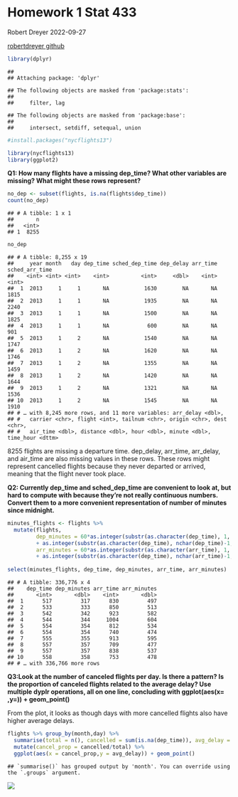 Homework 1 Stat 433
================
Robert Dreyer
2022-09-27

[robertdreyer github](https://github.com/robertdreyer/myrepo)

``` r
library(dplyr)
```

    ## 
    ## Attaching package: 'dplyr'

    ## The following objects are masked from 'package:stats':
    ## 
    ##     filter, lag

    ## The following objects are masked from 'package:base':
    ## 
    ##     intersect, setdiff, setequal, union

``` r
#install.packages("nycflights13")
```

``` r
library(nycflights13)
library(ggplot2)
```

**Q1: How many flights have a missing dep_time? What other variables are
missing? What might these rows represent?**

``` r
no_dep <- subset(flights, is.na(flights$dep_time))
count(no_dep)
```

    ## # A tibble: 1 x 1
    ##       n
    ##   <int>
    ## 1  8255

``` r
no_dep
```

    ## # A tibble: 8,255 x 19
    ##     year month   day dep_time sched_dep_time dep_delay arr_time sched_arr_time
    ##    <int> <int> <int>    <int>          <int>     <dbl>    <int>          <int>
    ##  1  2013     1     1       NA           1630        NA       NA           1815
    ##  2  2013     1     1       NA           1935        NA       NA           2240
    ##  3  2013     1     1       NA           1500        NA       NA           1825
    ##  4  2013     1     1       NA            600        NA       NA            901
    ##  5  2013     1     2       NA           1540        NA       NA           1747
    ##  6  2013     1     2       NA           1620        NA       NA           1746
    ##  7  2013     1     2       NA           1355        NA       NA           1459
    ##  8  2013     1     2       NA           1420        NA       NA           1644
    ##  9  2013     1     2       NA           1321        NA       NA           1536
    ## 10  2013     1     2       NA           1545        NA       NA           1910
    ## # … with 8,245 more rows, and 11 more variables: arr_delay <dbl>,
    ## #   carrier <chr>, flight <int>, tailnum <chr>, origin <chr>, dest <chr>,
    ## #   air_time <dbl>, distance <dbl>, hour <dbl>, minute <dbl>, time_hour <dttm>

8255 flights are missing a departure time. dep_delay, arr_time,
arr_delay, and air_time are also missing values in these rows. These
rows might represent cancelled flights because they never departed or
arrived, meaning that the flight never took place.

**Q2: Currently dep_time and sched_dep_time are convenient to look at,
but hard to compute with because they’re not really continuous numbers.
Convert them to a more convenient representation of number of minutes
since midnight.**

``` r
minutes_flights <- flights %>% 
  mutate(flights, 
         dep_minutes = 60*as.integer(substr(as.character(dep_time), 1, nchar(dep_time)-2)) 
         + as.integer(substr(as.character(dep_time), nchar(dep_time)-1, nchar(dep_time))),
         arr_minutes = 60*as.integer(substr(as.character(arr_time), 1, nchar(arr_time)-2)) 
         + as.integer(substr(as.character(dep_time), nchar(arr_time)-1, nchar(arr_time))))
         
select(minutes_flights, dep_time, dep_minutes, arr_time, arr_minutes)
```

    ## # A tibble: 336,776 x 4
    ##    dep_time dep_minutes arr_time arr_minutes
    ##       <int>       <dbl>    <int>       <dbl>
    ##  1      517         317      830         497
    ##  2      533         333      850         513
    ##  3      542         342      923         582
    ##  4      544         344     1004         604
    ##  5      554         354      812         534
    ##  6      554         354      740         474
    ##  7      555         355      913         595
    ##  8      557         357      709         477
    ##  9      557         357      838         537
    ## 10      558         358      753         478
    ## # … with 336,766 more rows

**Q3:Look at the number of canceled flights per day. Is there a pattern?
Is the proportion of canceled flights related to the average delay? Use
multiple dyplr operations, all on one line, concluding with
ggplot(aes(x= ,y=)) + geom_point()**

From the plot, it looks as though days with more cancelled flights also
have higher average delays.

``` r
flights %>% group_by(month,day) %>%
  summarise(total = n(), cancelled = sum(is.na(dep_time)), avg_delay = mean(dep_delay, na.rm = TRUE)) %>%
  mutate(cancel_prop = cancelled/total) %>%
  ggplot(aes(x = cancel_prop,y = avg_delay)) + geom_point()
```

    ## `summarise()` has grouped output by 'month'. You can override using the `.groups` argument.

![](README_files/figure-gfm/unnamed-chunk-5-1.png)<!-- -->

